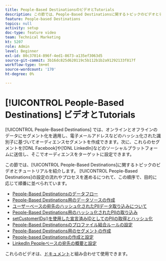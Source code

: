```yaml
---
title: People-Based DestinationsのビデオとTutorials
description: この節では、People-Based Destinationsに関するトピックのビデオとチュートリアルを紹介します。
feature: People-based Destinations
topics: null
activity: setup
doc-type: feature video
team: Technical Marketing
kt: 5207
role: Admin
level: Beginner
exl-id: 80c37014-896f-4ed1-8673-a135ef3063d5
source-git-commit: 3b16dc825d620119c5b112b1b2a91292133f817f
workflow-type: tm+mt
source-wordcount: '170'
ht-degree: 0%

---
```


# [!UICONTROL People-Based Destinations] ビデオとTutorials

[!UICONTROL People-Based Destinations] では、オンラインとオフラインのデータにセグメント化を適用し、電子メールアドレスなどのハッシュ化された識別子に基づいてオーディエンスセグメントを作成できます。次に、これらのセグメントを[!DNL Facebook]や[!DNL LinkedIn]などのソーシャルプラットフォームに送信し、そこでオーディエンスをターゲットに設定できます。

この節では、[!UICONTROL People-Based Destinations]に関するトピックのビデオとチュートリアルを紹介します。 [!UICONTROL People-Based Destinations]の設定の流れやプロセスを進めるにつれて、この順序で、目的に応じて順番に並べられています。

* [People-Based Destinationsのデータフロー](people-based-destinations-data-flow.md)
* [People-Based Destinations用のデータソースの作成](creating-a-data-source-for-people-based-destinations.md)
* [ユーザーベースの宛先のハッシュ化されたPIIデータ取り込みについて](understanding-hashed-pii-data-ingestion-for-people-based-destinations.md)
* [People-Based Destinations用のハッシュ化されたPIIの取り込み](ingesting-hashed-pii-for-people-based-destinations.md)
* [setCustomerIDs()を使用した宣言済みIDとしてのPIIの取得とハッシュ化](using-setcustomerids-to-ingest-and-hash-pii-as-a-declared-id.md)
* [People-Based Destinationsのプロファイル結合ルールの設定](configuring-profile-merge-rules-for-people-based-destinations.md)
* [People-Based Destinations用のセグメントの作成](creating-segments-for-people-based-destinations.md)
* [People-based Destinationsの作成と設定](create-and-configure-people-based-destinations.md)
* [LinkedIn Peopleベースの宛先の概要と設定](understanding-and-configuring-the-linkedin-pbd.md)

これらのビデオは、[ドキュメント](https://docs.adobe.com/content/help/en/audience-manager/user-guide/features/destinations/people-based/people-based-destinations-overview.html)と組み合わせて使用できます。
